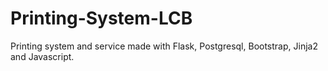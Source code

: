 # Printing-System-LCB
Printing system and service made with Flask, Postgresql, Bootstrap, Jinja2 and Javascript.
